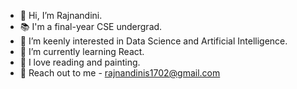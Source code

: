 - 👋 Hi, I’m Rajnandini.
- 📚 I'm a final-year CSE undergrad.
- 👀 I’m keenly interested in Data Science and Artificial Intelligence.
- 🌱 I’m currently learning React.
- 💞️ I love reading and painting. 
- 📧 Reach out to me - rajnandinis1702@gmail.com

<!---
Rajnandini17/Rajnandini17 is a ✨ special ✨ repository because its `README.md` (this file) appears on your GitHub profile.
You can click the Preview link to take a look at your changes.
--->
